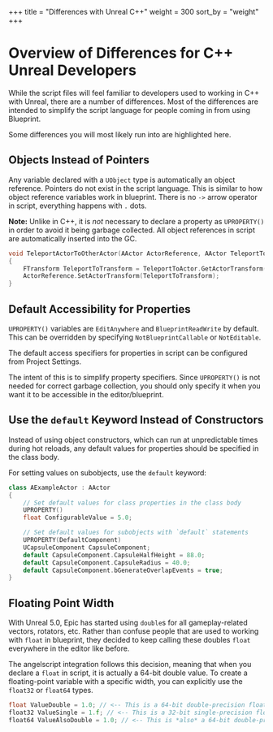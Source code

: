 +++
title = "Differences with Unreal C++"
weight = 300
sort_by = "weight"
+++

# Overview of Differences for C++ Unreal Developers
While the script files will feel familiar to developers used to working in C++ with Unreal, there are a number of differences.
Most of the differences are intended to simplify the script language for people coming in from using Blueprint.

Some differences you will most likely run into are highlighted here.

## Objects Instead of Pointers
Any variable declared with a `UObject` type is automatically an object reference. Pointers do not exist in the script language.
This is similar to how object reference variables work in blueprint.
There is no `->` arrow operator in script, everything happens with `.` dots.

**Note:** Unlike in C++, it is _not_ necessary to declare a property as `UPROPERTY()` in order to avoid it being garbage collected. All object references in script are automatically inserted into the GC.

```cpp
void TeleportActorToOtherActor(AActor ActorReference, AActor TeleportToActor)
{
	FTransform TeleportToTransform = TeleportToActor.GetActorTransform();
	ActorReference.SetActorTransform(TeleportToTransform);
}
```

## Default Accessibility for Properties
`UPROPERTY()` variables are `EditAnywhere` and `BlueprintReadWrite` by default. This can be overridden by specifying `NotBlueprintCallable` or `NotEditable`.

The default access specifiers for properties in script can be configured from Project Settings.

The intent of this is to simplify property specifiers. Since `UPROPERTY()` is not needed for correct garbage collection, you should only specify it when you want it to be accessible in the editor/blueprint.

## Use the `default` Keyword Instead of Constructors
Instead of using object constructors, which can run at unpredictable times during hot reloads, any default values for properties should be specified in the class body.

For setting values on subobjects, use the `default` keyword:

```cpp
class AExampleActor : AActor
{
	// Set default values for class properties in the class body
	UPROPERTY()
	float ConfigurableValue = 5.0;

	// Set default values for subobjects with `default` statements
	UPROPERTY(DefaultComponent)
	UCapsuleComponent CapsuleComponent;
	default CapsuleComponent.CapsuleHalfHeight = 88.0;
	default CapsuleComponent.CapsuleRadius = 40.0;
	default CapsuleComponent.bGenerateOverlapEvents = true;
}
```

## Floating Point Width
With Unreal 5.0, Epic has started using `double`s for all gameplay-related vectors, rotators, etc.
Rather than confuse people that are used to working with `float` in blueprint, they decided to keep calling these doubles `float` everywhere in the editor like before.

The angelscript integration follows this decision, meaning that when you declare a `float` in script, it is actually a 64-bit double value.
To create a floating-point variable with a specific width, you can explicitly use the `float32` or `float64` types.

```cpp
float ValueDouble = 1.0; // <-- This is a 64-bit double-precision float
float32 ValueSingle = 1.f; // <-- This is a 32-bit single-precision float
float64 ValueAlsoDouble = 1.0; // <-- This is *also* a 64-bit double-precision float
```
